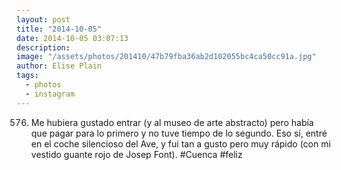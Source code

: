 ```yaml
---
layout: post
title: "2014-10-05"
date: 2014-10-05 03:07:13
description: 
image: "/assets/photos/201410/47b79fba36ab2d102055bc4ca50cc91a.jpg"
author: Elise Plain
tags: 
  - photos
  - instagram
---
```


576. Me hubiera gustado entrar (y al museo de arte abstracto) pero había que pagar para lo primero y no tuve tiempo de lo segundo. Eso sí, entré en el coche silencioso del Ave, y fui tan a gusto pero muy rápido (con mi vestido guante rojo de Josep Font). #Cuenca #feliz
<p></p>

